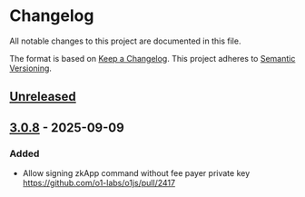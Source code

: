 # Changelog

All notable changes to this project are documented in this file.

The format is based on [Keep a Changelog](https://keepachangelog.com/en/1.0.0/).
This project adheres to
[Semantic Versioning](https://semver.org/spec/v2.0.0.html).

<!--
  Possible subsections:
    _Added_ for new features.
    _Changed_ for changes in existing functionality.
    _Deprecated_ for soon-to-be removed features.
    _Removed_ for now removed features.
    _Fixed_ for any bug fixes.
    _Security_ in case of vulnerabilities.
 -->

## [Unreleased](https://github.com/o1-labs/o1js/compare/f54dd40...HEAD)

## [3.0.8](https://github.com/o1-labs/o1js/compare/e3e758b...f54dd40) - 2025-09-09

### Added

- Allow signing zkApp command without fee payer private key https://github.com/o1-labs/o1js/pull/2417